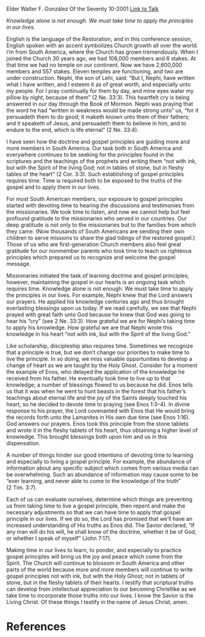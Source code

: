 Elder Walter F. González
Of the Seventy
10-2001
[Link to Talk](https://www.churchofjesuschrist.org/study/general-conference/2001/10/writing-gospel-principles-in-our-hearts?lang=eng)

_Knowledge alone is not enough. We must take time to apply the principles in our lives._

English is the language of the Restoration, and in this conference session, English spoken with an accent symbolizes Church growth all over the world. I’m from South America, where the Church has grown tremendously. When I joined the Church 30 years ago, we had 108,000 members and 6 stakes. At that time we had no temple on our continent. Now we have 2,600,000 members and 557 stakes. Eleven temples are functioning, and two are under construction. Nephi, the son of Lehi, said: “But I, Nephi, have written what I have written, and I esteem it as of great worth, and especially unto my people. For I pray continually for them by day, and mine eyes water my pillow by night, because of them” (2 Ne. 33:3). This heartfelt cry is being answered in our day through the Book of Mormon. Nephi was praying that the word he had “written in weakness would be made strong unto” us, “for it persuadeth them to do good; it maketh known unto them of their fathers; and it speaketh of Jesus, and persuadeth them to believe in him, and to endure to the end, which is life eternal” (2 Ne. 33:4).

I have seen how the doctrine and gospel principles are guiding more and more members in South America. Our task both in South America and everywhere continues to be seeking for the principles found in the scriptures and the teachings of the prophets and writing them “not with ink, but with the Spirit of the living God; not in tables of stone, but in fleshy tables of the heart” (2 Cor. 3:3). Such establishing of gospel principles requires time. Time is required both to be exposed to the truths of the gospel and to apply them in our lives.

For most South American members, our exposure to gospel principles started with devoting time to hearing the discussions and testimonies from the missionaries. We took time to listen, and now we cannot help but feel profound gratitude to the missionaries who served in our countries. Our deep gratitude is not only to the missionaries but to the families from which they came. (Now thousands of South Americans are sending their own children to serve missions to share the glad tidings of the restored gospel.) Those of us who are first-generation Church members also feel great gratitude for our nonmember parents who took time to teach us righteous principles which prepared us to recognize and welcome the gospel message.

Missionaries initiated the task of learning doctrine and gospel principles; however, maintaining the gospel in our hearts is an ongoing task which requires time. Knowledge alone is not enough. We must take time to apply the principles in our lives. For example, Nephi knew that the Lord answers our prayers. He applied his knowledge centuries ago and thus brought everlasting blessings upon us today. If we read carefully, we see that Nephi prayed with great faith unto God because he knew that God was going to hear his “cry” (see 2 Ne. 33:3). How grateful we are for Nephi’s taking time to apply his knowledge. How grateful we are that Nephi wrote this knowledge in his heart “not with ink, but with the Spirit of the living God.”

Like scholarship, discipleship also requires time. Sometimes we recognize that a principle is true, but we don’t change our priorities to make time to live the principle. In so doing, we miss valuable opportunities to develop a change of heart as we are taught by the Holy Ghost. Consider for a moment the example of Enos, who delayed the application of the knowledge he received from his father. He eventually took time to live up to that knowledge; a number of blessings flowed to us because he did. Enos tells us that it was when he went to hunt beasts in the forest that his father’s teachings about eternal life and the joy of the Saints deeply touched his heart, so he decided to devote time to praying (see Enos 1:3–4). In divine response to his prayer, the Lord covenanted with Enos that He would bring the records forth unto the Lamanites in His own due time (see Enos 1:16). God answers our prayers. Enos took this principle from the stone tablets and wrote it in the fleshy tablets of his heart, thus obtaining a higher level of knowledge. This brought blessings both upon him and us in this dispensation.

A number of things hinder our good intentions of devoting time to learning and especially to living a gospel principle. For example, the abundance of information about any specific subject which comes from various media can be overwhelming. Such an abundance of information may cause some to be “ever learning, and never able to come to the knowledge of the truth” (2 Tim. 3:7).

Each of us can evaluate ourselves, determine which things are preventing us from taking time to live a gospel principle, then repent and make the necessary adjustments so that we can have time to apply that gospel principle in our lives. If we do so, the Lord has promised that we’ll have an increased understanding of His truths as Enos did. The Savior declared, “If any man will do his will, he shall know of the doctrine, whether it be of God, or whether I speak of myself” (John 7:17).

Making time in our lives to learn, to ponder, and especially to practice gospel principles will bring us the joy and peace which come from the Spirit. The Church will continue to blossom in South America and other parts of the world because more and more members will continue to write gospel principles not with ink, but with the Holy Ghost; not in tablets of stone, but in the fleshy tablets of their hearts. I testify that scriptural truths can develop from intellectual appreciation to our becoming Christlike as we take time to incorporate those truths into our lives. I know the Savior is the Living Christ. Of these things I testify in the name of Jesus Christ, amen.

# References
